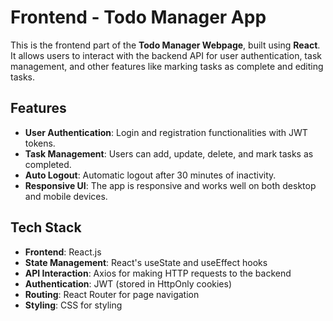 # Frontend - Todo Manager App

This is the frontend part of the **Todo Manager Webpage**, built using **React**. It allows users to interact with the backend API for user authentication, task management, and other features like marking tasks as complete and editing tasks.

## Features
- **User Authentication**: Login and registration functionalities with JWT tokens.
- **Task Management**: Users can add, update, delete, and mark tasks as completed.
- **Auto Logout**: Automatic logout after 30 minutes of inactivity.
- **Responsive UI**: The app is responsive and works well on both desktop and mobile devices.

## Tech Stack
- **Frontend**: React.js
- **State Management**: React's useState and useEffect hooks
- **API Interaction**: Axios for making HTTP requests to the backend
- **Authentication**: JWT (stored in HttpOnly cookies)
- **Routing**: React Router for page navigation
- **Styling**: CSS for styling